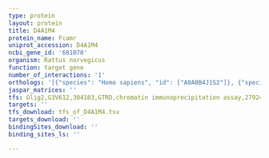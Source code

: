 ```yaml
---
type: protein
layout: protein
title: D4A1M4
protein_name: Fcamr
uniprot_accession: D4A1M4
ncbi_gene_id: '681070'
organism: Rattus norvegicus
function: target gene
number_of_interactions: '1'
orthologs: '[{"species": "Homo sapiens", "id": ["A0A0B4J1S2"]}, {"species": "Mus musculus", "id": ["<a href=\"/protein/q2tb54\">Q2TB54</a>"]}]'
jaspar_matrices: ''
tfs: Olig2,G3V612,304103,GTRD,chromatin immunoprecipitation assay,27924024%5Buid%5D,No
targets: ''
tfs_download: tfs_of_D4A1M4.tsv
targets_download: ''
bindingSites_download: ''
binding_sites_ls: ''

---
```

